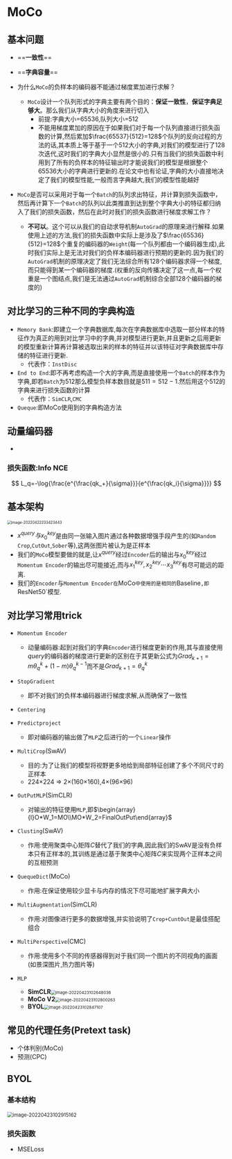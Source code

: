 # MoCo

## 基本问题

- ==**一致性**==
- ==**字典容量**==

- 为什么`MoCo`的负样本的编码器不能通过梯度累加进行求解？
  - `MoCo`设计一个队列形式的字典主要有两个目的：**保证一致性**，**保证字典足够大**。那么我们从字典大小的角度来进行切入
    - 前提:字典大小=$65536$,队列大小=$512$
    - 不能用梯度累加的原因在于如果我们对于每一个队列直接进行损失函数的计算,然后累加$\frac{65537}{512}=128$个队列的反向过程的方法的话,其本质上等于基于一个$512$大小的字典,对我们的模型进行了$128$次迭代,这时我们的字典大小显然是很小的.只有当我们的损失函数中利用到了所有的负样本的特征输出时才能说我们的模型是根据整个$65536$大小的字典进行更新的.在论文中也有论证,字典的大小直接地决定了我们的模型性能,一般而言字典越大,我们的模型性能越好
- `MoCo`是否可以采用对于每一个`Batch`的队列求出特征，并计算到损失函数中，然后再计算下一个`Batch`的队列以此类推直到达到整个字典大小的特征都归纳入了我们的损失函数，然后在此时对我们的损失函数进行梯度求解工作？
  - **不可以**。这个可以从我们的自动求导机制`AutoGrad`的原理来进行解释.如果使用上述的方法,我们的损失函数中实际上是涉及了$\frac{65536}{512}=128$个重复的编码器的`Weight`(每一个队列都由一个编码器生成),此时我们实际上是无法对我们的负样本编码器进行预期的更新的.因为我们的`AutoGrad`机制的原理决定了我们无法综合所有$128$个编码器求得一个梯度,而只能得到某一个编码器的梯度.(权重的反向传播决定了这一点,每一个权重是一个图结点,我们是无法通过`AutoGrad`机制综合全部$128$个编码器的梯度的)

## 对比学习的三种不同的字典构造

- `Memory Bank`:即建立一个字典数据库,每次在字典数据库中选取一部分样本的特征作为真正的用到对比学习中的字典,并对模型进行更新,并且更新之后用更新的模型重新计算再计算被选取出来的样本的特征并以该特征对字典数据库中存储的特征进行更新.
  - 代表作：`InstDisc`
- `End to End`:即不再考虑构造一个大的字典,而是直接使用一个`Batch`的样本作为字典,即若`Batch`为$512$那么模型负样本数目就是$511=512-1$.然后用这个512的字典来进行损失函数的计算
  - 代表作：`SimCLR`,`CMC`
- `Queque`:即MoCo使用到的字典构造方法

## 动量编码器

- 

### 损失函数:Info NCE

$$
L_q=-\log{\frac{e^{\frac{qk_+}{\sigma}}}{e^{\frac{qk_i}{\sigma}}}}
$$



## 基本架构

<img src="C:\Users\Administrator\Desktop\Typora文档\深度学习\MoCo.assets\image-20220422233423443.png" alt="image-20220422233423443" style="zoom:60%;" />

- $x^{query}与x_0^{key}$是由同一张输入图片通过各种数据增强手段产生的(如`Random Crop`,`CutOut`,`Sober`等),这两张图片被认为是正样本
- 我们的`MoCo`模型要做的就是,让$x^{query}$经过`Encoder`后的输出与$x_0^{key}$经过`Momentum Encoder`的输出尽可能接近,而与$x_1^{key},x_2^{key}\cdots x_3^{key}$有尽可能远的距离.
- 我们的`Encoder`与`Momentum Encoder在`MoCo`中使用的是相同的`Baseline`,即`ResNet50`模型.

## 对比学习常用trick

- `Momentum Encoder`
  - 动量编码器:起到对我们的字典`Encoder`进行梯度更新的作用,其与直接使用$query$的编码器的梯度进行更新的区别在于其更新公式为$Grad_{k+1}=m\theta_q^{k}+(1-m)\theta_q^{k-1}$而不是$Grad_{k+1}=\theta_q^{k}$

- `StopGradient`
  - 即不对我们的负样本编码器进行梯度求解,从而确保了一致性

- `Centering`
- `Predictproject`
  - 即对编码器的输出做了`MLP`之后进行的一个`Linear`操作

- `MultiCrop`(SwAV)
  - 目的:为了让我们的模型将视野更多地给到局部特征创建了多个不同尺寸的正样本
  - 224×224  =>  2×(160×160),4×(96×96)
- `OutPutMLP`(SimCLR)
  - 对输出的特征使用`MLP`,即$\begin{array}{l}O*W_1=MO\\MO*W_2=FinalOutPut\end{array}$
- `Clusting`(SwAV)
  - 作用:使用聚类中心矩阵$C$替代了我们的字典,因此我们的SwAV是没有负样本只有正样本的,其训练是通过基于聚类中心矩阵$C$来实现两个正样本之间的互相预测
- `QuequeDict`(MoCo)
  - 作用:在保证使用较少显卡与内存的情况下尽可能地扩展字典大小
- `MultiAugmentation`(SimCLR)
  - 作用:对图像进行更多的数据增强,并实验说明了`Crop+CuntOut`是最佳搭配组合
- `MultiPerspective`(CMC)
  - 作用:使用多个不同的传感器得到对于我们同一个图片的不同视角的画面(如景深图片,热力图片等)
- `MLP`
  - **SimCLR**<img src="C:\Users\Administrator\Desktop\Typora文档\深度学习\MoCo.assets\image-20220423102648036.png" alt="image-20220423102648036" style="zoom: 67%;" />
  - **MoCo V2**<img src="C:\Users\Administrator\Desktop\Typora文档\深度学习\MoCo.assets\image-20220423102800263.png" alt="image-20220423102800263" style="zoom:67%;" />
  - **BYOL**<img src="C:\Users\Administrator\Desktop\Typora文档\深度学习\MoCo.assets\image-20220423102847107.png" alt="image-20220423102847107" style="zoom:67%;" />


## 常见的代理任务(Pretext task)

- 个体判别(MoCo)
- 预测(CPC)

## BYOL

### 基本结构

<img src="C:\Users\Administrator\Desktop\Typora文档\深度学习\MoCo.assets\image-20220423102915162.png" alt="image-20220423102915162" style="zoom:80%;" />

### 损失函数

- MSELoss	
